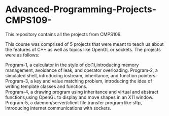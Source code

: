 # Advanced-Programming-Projects-CMPS109-
This repository contains all the projects from CMPS109.

This course was comprised of 5 projects that were meant to teach us about the features of C++ as well as topics like OpenGL
or sockets. The projects were as follows:

Program-1, a calculator in the style of dc(1),introducing memory management, avoidance of leak, and operator overloading.
Program-2, a simulated shell, introducing iostream, inheritance, and function pointers.  
Program-3, a key and value matching problem, introducing the idea of writing template classes and functions.  
Program-4, a drawing program using inheritance and virtual and abstract functions,using OpenGL to display 
and move shapes in an X11 window.  
Program-5, a daemon/server/client file transfer program like sftp, introducing internet communications with sockets.
